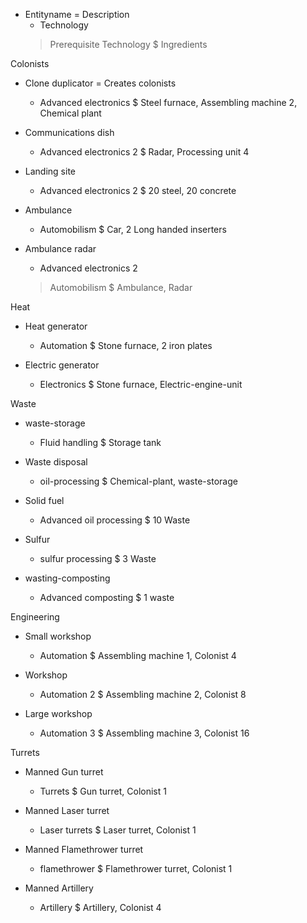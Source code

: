 * Entityname
  = Description
  + Technology
  > Prerequisite Technology
  $ Ingredients


Colonists
* Clone duplicator
  = Creates colonists
  + Advanced electronics
  $ Steel furnace, Assembling machine 2, Chemical plant

* Communications dish
  + Advanced electronics 2
  $ Radar, Processing unit 4

* Landing site
  + Advanced electronics 2
  $ 20 steel, 20 concrete

* Ambulance
  + Automobilism
  $ Car, 2 Long handed inserters

* Ambulance radar
  + Advanced electronics 2
  > Automobilism 
  $ Ambulance, Radar

Heat
* Heat generator
  + Automation
  $ Stone furnace, 2 iron plates

* Electric generator
  + Electronics
  $ Stone furnace, Electric-engine-unit

Waste
* waste-storage
  + Fluid handling
  $ Storage tank

* Waste disposal
  + oil-processing
  $ Chemical-plant, waste-storage

* Solid fuel
  + Advanced oil processing
  $ 10 Waste 

* Sulfur
  + sulfur processing
  $ 3 Waste

* wasting-composting
  + Advanced composting
  $ 1 waste

Engineering
* Small workshop
  + Automation
  $ Assembling machine 1, Colonist 4

* Workshop
  + Automation 2
  $ Assembling machine 2, Colonist 8

* Large workshop
  + Automation 3
  $ Assembling machine 3, Colonist 16


Turrets
* Manned Gun turret
  + Turrets
  $ Gun turret, Colonist 1

* Manned Laser turret
  + Laser turrets
  $ Laser turret, Colonist 1

* Manned Flamethrower turret
  + flamethrower
  $ Flamethrower turret, Colonist 1
  
* Manned Artillery
  + Artillery
  $ Artillery, Colonist 4
  
